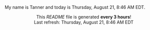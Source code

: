 My name is Tanner and today is Thursday, August 21, 8:46 AM EDT.

<p align="center">This <i>README</i> file is generated <b>every 3 hours</b>!</br>Last refresh: Thursday, August 21, 8:46 AM EDT<br /></p>
